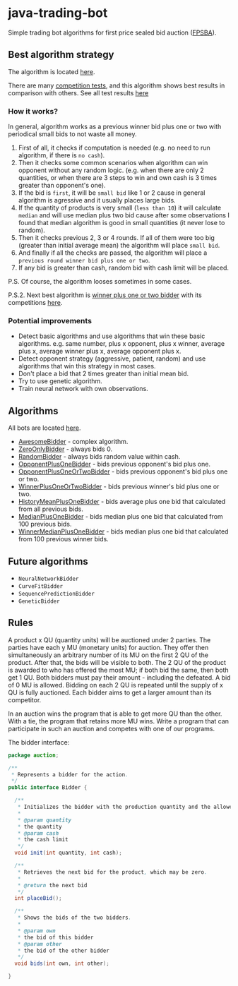 # java-trading-bot
Simple trading bot algorithms for first price sealed bid auction ([FPSBA](https://en.wikipedia.org/wiki/First-price_sealed-bid_auction)).

## Best algorithm strategy

The algorithm is located [here](/src/main/java/alexsoroka/bots/AwesomeBidder.java).

There are many [competition tests](/src/test/groovy/alexsoroka/competitions), and this algorithm shows best results in comparison with others. See all test results [here](https://travis-ci.org/lehaSVV2009/java-trading-bot)

### How it works?

In general, algorithm works as a previous winner bid plus one or two with periodical small bids to not waste all money.

1. First of all, it checks if computation is needed (e.g. no need to run algorithm, if there is `no cash`).
2. Then it checks some common scenarios when algorithm can win opponent without any random logic. (e.g. when there are only 2 quantities, or when there are 3 steps to win and own cash is 3 times greater than opponent's one).
3. If the bid is `first`, it will be `small bid` like 1 or 2 cause in general algorithm is agressive and it usually places large bids.
4. If the quantity of products is very small (`less than 10`) it will calculate `median` and will use median plus two bid cause after some observations I found that median algorithm is good in small quantities (it never lose to random).
5. Then it checks previous 2, 3 or 4 rounds. If all of them were too big (greater than initial average mean) the algorithm will place `small bid`.
6. And finally if all the checks are passed, the algorithm will place a `previous round winner bid plus one or two`.
7. If any bid is greater than cash, random bid with cash limit will be placed.

P.S. Of course, the algorithm looses sometimes in some cases.

P.S.2. Next best algorithm is [winner plus one or two bidder](/src/main/java/alexsoroka/bots/WinnerPlusOneOrTwoBidder.java) with its competitions [here](/src/test/groovy/alexsoroka/competitions/VersusWinnerPlusOneOrTwoBidderCompetitions.groovy).

### Potential improvements

* Detect basic algorithms and use algorithms that win these basic algorithms. e.g. same number, plus x opponent, plus x winner, average plus x, average winner plus x, average opponent plus x.
* Detect opponent strategy (aggressive, patient, random) and use algorithms that win this strategy in most cases.
* Don't place a bid that 2 times greater than initial mean bid.
* Try to use genetic algorithm.
* Train neural network with own observations.

## Algorithms

All bots are located [here](/src/main/java/alexsoroka/bots).

* [AwesomeBidder](/src/main/java/alexsoroka/bots/AwesomeBidder.java) - complex algorithm.
* [ZeroOnlyBidder](/src/main/java/alexsoroka/bots/ZeroOnlyBidder.java) - always bids 0.
* [RandomBidder](/src/main/java/alexsoroka/bots/RandomBidder.java) - always bids random value within cash.
* [OpponentPlusOneBidder](/src/main/java/alexsoroka/bots/OpponentPlusOneBidder.java) - bids previous opponent's bid plus one.
* [OpponentPlusOneOrTwoBidder](/src/main/java/alexsoroka/bots/OpponentPlusOneOrTwoBidder.java) - bids previous opponent's bid plus one or two.
* [WinnerPlusOneOrTwoBidder](/src/main/java/alexsoroka/bots/WinnerPlusOneOrTwoBidder.java) - bids previous winner's bid plus one or two.
* [HistoryMeanPlusOneBidder](/src/main/java/alexsoroka/bots/HistoryMeanPlusOneBidder.java) - bids average plus one bid that calculated from all previous bids.
* [MedianPlusOneBidder](/src/main/java/alexsoroka/bots/MedianPlusOneBidder.java) - bids median plus one bid that calculated from 100 previous bids.
* [WinnerMedianPlusOneBidder](/src/main/java/alexsoroka/bots/MedianPlusOneBidder.java) - bids median plus one bid that calculated from 100 previous winner bids.

## Future algorithms

* `NeuralNetworkBidder`
* `CurveFitBidder`
* `SequencePredictionBidder`
* `GeneticBidder`

## Rules

A product x QU (quantity units) will be auctioned under 2 parties. The parties have each y MU
(monetary units) for auction. They offer then simultaneously an arbitrary number of its MU on the
first 2 QU of the product. After that, the bids will be visible to both. The 2 QU of the product is
awarded to who has offered the most MU; if both bid the same, then both get 1 QU. Both bidders
must pay their amount - including the defeated. A bid of 0 MU is allowed. Bidding on each 2 QU is
repeated until the supply of x QU is fully auctioned. Each bidder aims to get a larger amount than its
competitor.


In an auction wins the program that is able to get more QU than the other. With a tie, the program
that retains more MU wins. Write a program that can participate in such an auction and competes
with one of our programs.


The bidder interface:

```java
package auction;

/**
 * Represents a bidder for the action.
 */
public interface Bidder {

  /**
   * Initializes the bidder with the production quantity and the allowed cash limit.
   *
   * @param quantity
   * the quantity
   * @param cash
   * the cash limit
   */
  void init(int quantity, int cash);

  /**
   * Retrieves the next bid for the product, which may be zero.
   *
   * @return the next bid
   */
  int placeBid();

  /**
   * Shows the bids of the two bidders.
   *
   * @param own
   * the bid of this bidder
   * @param other
   * the bid of the other bidder
   */
  void bids(int own, int other);

}
```
